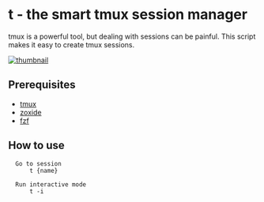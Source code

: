 # t - the smart tmux session manager

tmux is a powerful tool, but dealing with sessions can be painful. This script makes it easy to create tmux sessions.

<a href="https://www.joshmedeski.com/posts/smart-tmux-sessions-with-zoxide-and-fzf/" target="_blank">

![thumbnail](https://github.com/joshmedeski/t-smart-tmux-session-manager/blob/main/smart-tmux-sessions-with-zoxide-and-fzf.jpeg?raw=true)

</a>


## Prerequisites

- [tmux](https://github.com/tmux/tmux)
- [zoxide](https://github.com/ajeetdsouza/zoxide)
- [fzf](https://github.com/junegunn/fzf)

## How to use



```
  Go to session
      t {name}

  Run interactive mode
      t -i
```

